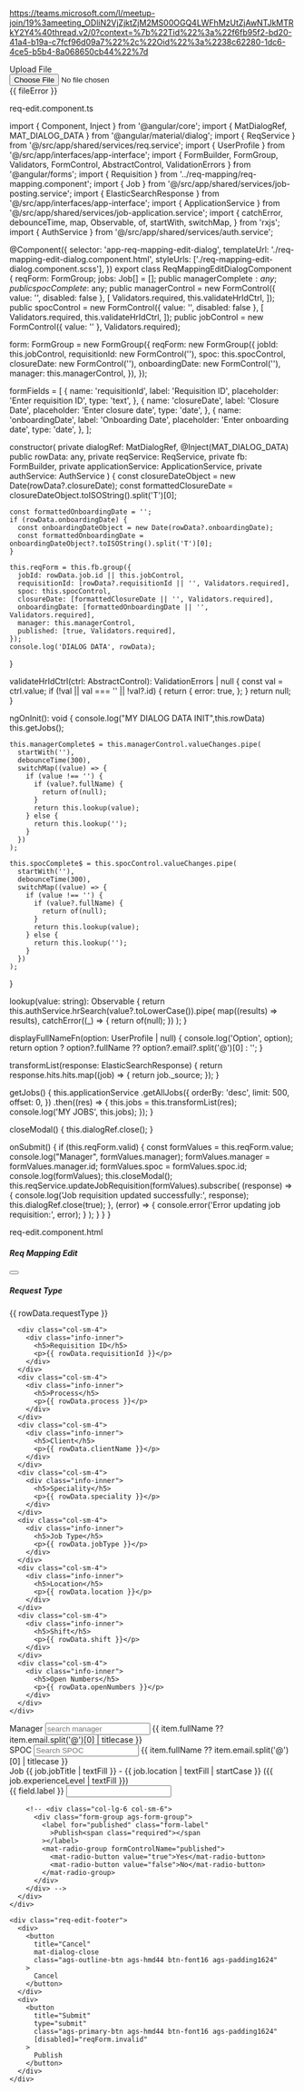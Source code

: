 https://teams.microsoft.com/l/meetup-join/19%3ameeting_ODliN2VjZjktZjM2MS00OGQ4LWFhMzUtZjAwNTJkMTRkY2Y4%40thread.v2/0?context=%7b%22Tid%22%3a%22f6fb95f2-bd20-41a4-b19a-c7fcf96d09a7%22%2c%22Oid%22%3a%2238c62280-1dc6-4ce5-b5b4-8a068650cb44%22%7d


 <div class="row">
              <div class="col-sm-4 d-flex align-items-center">
                <label for="fileUpload" class="form-label"
                  >Upload File<span class="required"></span
                ></label>
              </div>
              <div class="col-sm-8">
                <input
                  class="form-control"
                  type="file"
                  id="fileUpload"
                  accept=".xlsx"
                  (change)="onFileSelected($event)"
                />
                <div *ngIf="fileError" class="error-text">{{ fileError }}</div>
              </div>
            </div>

req-edit.component.ts

import { Component, Inject } from '@angular/core';
import { MatDialogRef, MAT_DIALOG_DATA } from '@angular/material/dialog';
import { ReqService } from '@/src/app/shared/services/req.service';
import { UserProfile } from '@/src/app/interfaces/app-interface';
import {
  FormBuilder,
  FormGroup,
  Validators,
  FormControl,
  AbstractControl,
  ValidationErrors
} from '@angular/forms';
import { Requisition } from '../req-mapping/req-mapping.component';
import { Job } from '@/src/app/shared/services/job-posting.service';
import { ElasticSearchResponse } from '@/src/app/interfaces/app-interface';
import { ApplicationService } from '@/src/app/shared/services/job-application.service';
import {
  catchError,
  debounceTime,
  map,
  Observable,
  of,
  startWith,
  switchMap,
} from 'rxjs';
import { AuthService } from '@/src/app/shared/services/auth.service';


@Component({
  selector: 'app-req-mapping-edit-dialog',
  templateUrl: './req-mapping-edit-dialog.component.html',
  styleUrls: ['./req-mapping-edit-dialog.component.scss'],
})
export class ReqMappingEditDialogComponent {
  reqForm: FormGroup;
  jobs: Job[] = [];
  public managerComplete$: any;
  public spocComplete$: any;
  public managerControl = new FormControl<any>({ value: '', disabled: false }, [
    Validators.required,
    this.validateHrIdCtrl,
  ]);
  public spocControl = new FormControl<any>({ value: '', disabled: false }, [
    Validators.required,
    this.validateHrIdCtrl,
  ]);
  public jobControl = new FormControl<any>({ value: '' }, Validators.required);

  form: FormGroup = new FormGroup({
    reqForm: new FormGroup({
      jobId: this.jobControl,
      requisitionId: new FormControl(''),
      spoc: this.spocControl,
      closureDate: new FormControl(''),
      onboardingDate: new FormControl(''),
      manager: this.managerControl,
    }),
  });
  
  formFields = [
    {
      name: 'requisitionId',
      label: 'Requisition ID',
      placeholder: 'Enter requisition ID',
      type: 'text',
    },
    {
      name: 'closureDate',
      label: 'Closure Date',
      placeholder: 'Enter closure date',
      type: 'date',
    },
    {
      name: 'onboardingDate',
      label: 'Onboarding Date',
      placeholder: 'Enter onboarding date',
      type: 'date',
    },
  ];

  constructor(
    private dialogRef: MatDialogRef<ReqMappingEditDialogComponent>,
    @Inject(MAT_DIALOG_DATA) public rowData: any,
    private reqService: ReqService,
    private fb: FormBuilder,
    private applicationService: ApplicationService,
    private authService: AuthService
  ) {
    const closureDateObject = new Date(rowData?.closureDate);
    const formattedClosureDate = closureDateObject.toISOString().split('T')[0];
     
    const formattedOnboardingDate = '';
    if (rowData.onboardingDate) {
      const onboardingDateObject = new Date(rowData?.onboardingDate);
      const formattedOnboardingDate = onboardingDateObject?.toISOString().split('T')[0];
    }

    this.reqForm = this.fb.group({
      jobId: rowData.job.id || this.jobControl,
      requisitionId: [rowData?.requisitionId || '', Validators.required],
      spoc: this.spocControl,
      closureDate: [formattedClosureDate || '', Validators.required],
      onboardingDate: [formattedOnboardingDate || '', Validators.required],
      manager: this.managerControl,
      published: [true, Validators.required],
    });
    console.log('DIALOG DATA', rowData);
  }

  validateHrIdCtrl(ctrl: AbstractControl): ValidationErrors | null {
    const val = ctrl.value;
    if (!val || val === '' || !val?.id) {
      return {
        error: true,
      };
    }
    return null;
  }

  ngOnInit(): void {
    console.log("MY DIALOG DATA INIT",this.rowData)
    this.getJobs();

    this.managerComplete$ = this.managerControl.valueChanges.pipe(
      startWith(''),
      debounceTime(300),
      switchMap((value) => {
        if (value !== '') {
          if (value?.fullName) {
            return of(null);
          }
          return this.lookup(value);
        } else {
          return this.lookup('');
        }
      })
    );

    this.spocComplete$ = this.spocControl.valueChanges.pipe(
      startWith(''),
      debounceTime(300),
      switchMap((value) => {
        if (value !== '') {
          if (value?.fullName) {
            return of(null);
          }
          return this.lookup(value);
        } else {
          return this.lookup('');
        }
      })
    );
  }

  lookup(value: string): Observable<any> {
    return this.authService.hrSearch(value?.toLowerCase()).pipe(
      map((results) => results),
      catchError((_) => {
        return of(null);
      })
    );
  }

  displayFullNameFn(option: UserProfile | null) {
    console.log('Option', option);
    return option ? option?.fullName ?? option?.email?.split('@')[0] : '';
  }

  transformList(response: ElasticSearchResponse<any>) {
    return response.hits.hits.map((job) => {
      return job._source;
    });
  }

  getJobs() {
    this.applicationService
      .getAllJobs({
        orderBy: 'desc',
        limit: 500,
        offset: 0,
      })
      .then((res) => {
        this.jobs = this.transformList(res);
        console.log('MY JOBS', this.jobs);
      });
  }

  closeModal() {
    this.dialogRef.close();
  }

  onSubmit() {
    if (this.reqForm.valid) {
      const formValues = this.reqForm.value;
      console.log("Manager", formValues.manager);
      formValues.manager = formValues.manager.id;
      formValues.spoc = formValues.spoc.id;
      console.log(formValues);
      this.closeModal();
      this.reqService.updateJobRequisition(formValues).subscribe(
        (response) => {
          console.log('Job requisition updated successfully:', response);
          this.dialogRef.close(true);
        },
        (error) => {
          console.error('Error updating job requisition:', error);
        }
      );
    }
  }
}

req-edit.component.html

<div class="req-edit-modal">
  <div class="req-edit-header">
    <h5 class="heading-text">Req Mapping Edit</h5>
    <div>
      <button class="close-btn" (click)="closeModal()">
        <app-icon class="app-icon" icon="close"></app-icon>
      </button>
    </div>
  </div>
  <div class="bodyinfo">
    <div class="row">
      <div class="col-sm-4">
        <div class="info-inner">
          <h5>Request Type</h5>
          <p>{{ rowData.requestType }}</p>
        </div>
      </div>

      <div class="col-sm-4">
        <div class="info-inner">
          <h5>Requisition ID</h5>
          <p>{{ rowData.requisitionId }}</p>
        </div>
      </div>
      <div class="col-sm-4">
        <div class="info-inner">
          <h5>Process</h5>
          <p>{{ rowData.process }}</p>
        </div>
      </div>
      <div class="col-sm-4">
        <div class="info-inner">
          <h5>Client</h5>
          <p>{{ rowData.clientName }}</p>
        </div>
      </div>
      <div class="col-sm-4">
        <div class="info-inner">
          <h5>Speciality</h5>
          <p>{{ rowData.speciality }}</p>
        </div>
      </div>
      <div class="col-sm-4">
        <div class="info-inner">
          <h5>Job Type</h5>
          <p>{{ rowData.jobType }}</p>
        </div>
      </div>
      <div class="col-sm-4">
        <div class="info-inner">
          <h5>Location</h5>
          <p>{{ rowData.location }}</p>
        </div>
      </div>
      <div class="col-sm-4">
        <div class="info-inner">
          <h5>Shift</h5>
          <p>{{ rowData.shift }}</p>
        </div>
      </div>
      <div class="col-sm-4">
        <div class="info-inner">
          <h5>Open Numbers</h5>
          <p>{{ rowData.openNumbers }}</p>
        </div>
      </div>
    </div>
  </div>
  <form [formGroup]="reqForm" (ngSubmit)="onSubmit()">
    <div class="req-edit-body">
      <div class="row">
        <div class="col-sm-4">
          <div class="form-group form-inner">
            <label class="form-label" for="manager"
              >Manager<span class="required"></span
            ></label>
            <mat-form-field class="example-form-field">
              <input
                [formControl]="managerControl"
                type="text"
                placeholder="search manager"
                aria-label="string"
                matInput
                [matAutocomplete]="managerAuto"
              />
              <mat-autocomplete
                [displayWith]="displayFullNameFn"
                #managerAuto="matAutocomplete"
              >
                <mat-option
                  *ngFor="
                    let item of managerComplete$ | async;
                    let index = index
                  "
                  [value]="item"
                >
                  {{ item.fullName ?? item.email.split('@')[0] | titlecase }}
                </mat-option>
              </mat-autocomplete>
            </mat-form-field>
          </div>
        </div>
        <div class="col-sm-4">
          <div class="form-group form-inner">
            <label class="form-label" for="spoc"
              >SPOC<span class="required"></span
            ></label>
            <mat-form-field class="example-form-field">
              <input
                [formControl]="spocControl"
                type="text"
                placeholder="Search SPOC"
                aria-label="string"
                matInput
                [matAutocomplete]="spocAuto"
              />
              <mat-autocomplete
                [displayWith]="displayFullNameFn"
                #spocAuto="matAutocomplete"
              >
                <mat-option
                  *ngFor="let item of spocComplete$ | async; let index = index"
                  [value]="item"
                >
                  {{ item.fullName ?? item.email.split('@')[0] | titlecase }}
                </mat-option>
              </mat-autocomplete>
            </mat-form-field>
          </div>
        </div>
        <div class="col-sm-4">
          <div class="form-group form-inner">
            <label class="form-label" for="job"
              >Job<span class="required"></span
            ></label>
            <mat-form-field class="example-form-field">
              <mat-select name="job" multiple="false" formControlName="jobId">
                <mat-option *ngFor="let job of jobs" [value]="job.id">
                  {{ job.jobTitle | textFill }} -
                  {{ job.location | textFill | startCase }}
                  ({{ job.experienceLevel | textFill }})
                </mat-option>
              </mat-select>
            </mat-form-field>
          </div>
        </div>
        <div class="col-lg-4 col-sm-4" *ngFor="let field of formFields">
          <div class="form-group ags-form-group">
            <label for="{{ field.name }}" class="form-label"
              >{{ field.label }}<span class="required"></span
            ></label>
            <mat-form-field>
              <input
                matInput
                [formControlName]="field.name"
                [placeholder]="field.placeholder"
                [type]="field.type"
                required
              />
            </mat-form-field>
          </div>
        </div>

        <!-- <div class="col-lg-6 col-sm-6">
          <div class="form-group ags-form-group">
            <label for="published" class="form-label"
              >Publish<span class="required"></span
            ></label>
            <mat-radio-group formControlName="published">
              <mat-radio-button value="true">Yes</mat-radio-button>
              <mat-radio-button value="false">No</mat-radio-button>
            </mat-radio-group>
          </div>
        </div> -->
      </div>
    </div>

    <div class="req-edit-footer">
      <div>
        <button
          title="Cancel"
          mat-dialog-close
          class="ags-outline-btn ags-hmd44 btn-font16 ags-padding1624"
        >
          Cancel
        </button>
      </div>
      <div>
        <button
          title="Submit"
          type="submit"
          class="ags-primary-btn ags-hmd44 btn-font16 ags-padding1624"
          [disabled]="reqForm.invalid"
        >
          Publish
        </button>
      </div>
    </div>
  </form>
</div>
